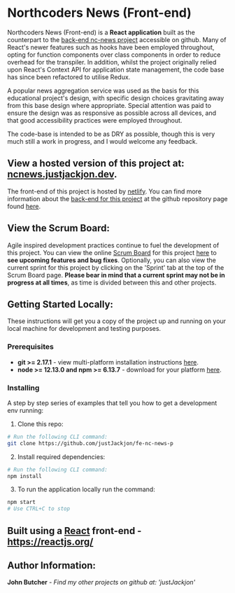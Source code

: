 # **Northcoders News (Front-end)**

Northcoders News (Front-end) is a **React application** built as the counterpart to the [back-end nc-news project](https://github.com/justJackjon/be-nc-news) accessible on github. Many of React's newer features such as hooks have been employed throughout, opting for function components over class components in order to reduce overhead for the transpiler. In addition, whilst the project originally relied upon React's Context API for application state management, the code base has since been refactored to utilise Redux.

A popular news aggregation service was used as the basis for this educational project's design, with specific design choices gravitating away from this base design where appropriate. Special attention was paid to ensure the design was as responsive as possible across all devices, and that good accessibility practices were employed throughout.

The code-base is intended to be as DRY as possible, though this is very much still a work in progress, and I would welcome any feedback.

## View a hosted version of this project at: [ncnews.justjackjon.dev](https://ncnews.justjackjon.dev/).

The front-end of this project is hosted by [netlify](https://www.netlify.com/). You can find more information about the [back-end for this project](https://github.com/justJackjon/be-nc-news) at the github repository page found [here](https://github.com/justJackjon/be-nc-news).

## View the Scrum Board:

Agile inspired development practices continue to fuel the development of this project. You can view the online [Scrum Board](https://ora.pm/project/197576/kanban) for this project [here](https://ora.pm/project/197576/kanban) to **see upcoming features and bug fixes**. Optionally, you can also view the current sprint for this project by clicking on the 'Sprint' tab at the top of the Scrum Board page. **Please bear in mind that a current sprint may not be in progress at all times**, as time is divided between this and other projects.

## Getting Started Locally:

These instructions will get you a copy of the project up and running on your local machine for development and testing purposes.

### Prerequisites

- **git >= 2.17.1** - view multi-platform installation instructions [here](https://git-scm.com/book/en/v2/Getting-Started-Installing-Git).
- **node >= 12.13.0 and npm >= 6.13.7** - download for your platform [here](https://nodejs.org/en/download/).

### Installing

A step by step series of examples that tell you how to get a development env running:

1. Clone this repo:

```bash
# Run the following CLI command:
git clone https://github.com/justJackjon/fe-nc-news-p
```

2. Install required dependencies:

```bash
# Run the following CLI command:
npm install
```

3. To run the application locally run the command:

```bash
npm start
# Use CTRL+C to stop
```

## Built using a [React](https://reactjs.org/) front-end - https://reactjs.org/

## Author Information:

**John Butcher** - _Find my other projects on github at: 'justJackjon'_
